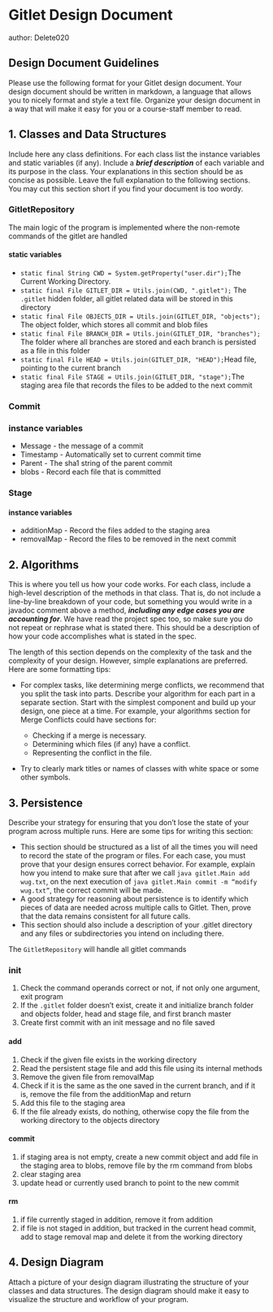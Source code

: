 # Gitlet Design Document
author: Delete020

## Design Document Guidelines

Please use the following format for your Gitlet design document. Your design
document should be written in markdown, a language that allows you to nicely 
format and style a text file. Organize your design document in a way that 
will make it easy for you or a course-staff member to read.  

## 1. Classes and Data Structures

Include here any class definitions. For each class list the instance
variables and static variables (if any). Include a ***brief description***
of each variable and its purpose in the class. Your explanations in
this section should be as concise as possible. Leave the full
explanation to the following sections. You may cut this section short
if you find your document is too wordy.

### GitletRepository

The main logic of the program is implemented where the non-remote commands of the gitlet are handled

#### static variables

- `static final String CWD = System.getProperty("user.dir");`The Current Working Directory.
- `static final File GITLET_DIR = Utils.join(CWD, ".gitlet");` The `.gitlet` hidden folder, all gitlet related data will be stored in this directory
- `static final File OBJECTS_DIR = Utils.join(GITLET_DIR, "objects");` The object folder, which stores all commit and blob files
- `static final File BRANCH_DIR = Utils.join(GITLET_DIR, "branches");` The folder where all branches are stored and each branch is persisted as a file in this folder
- `static final File HEAD = Utils.join(GITLET_DIR, "HEAD");`Head file, pointing to the current branch
- `static final File STAGE = Utils.join(GITLET_DIR, "stage");`The staging area file that records the files to be added to the next commit

### Commit

### instance variables

- Message - the message of a commit
- Timestamp - Automatically set to current commit time
- Parent - The sha1 string of the parent commit
- blobs - Record each file that is committed

### Stage

#### instance variables

- additionMap - Record the files added to the staging area
- removalMap - Record the files to be removed in the next commit

## 2. Algorithms

This is where you tell us how your code works. For each class, include
a high-level description of the methods in that class. That is, do not
include a line-by-line breakdown of your code, but something you would
write in a javadoc comment above a method, ***including any edge cases
you are accounting for***. We have read the project spec too, so make
sure you do not repeat or rephrase what is stated there.  This should
be a description of how your code accomplishes what is stated in the
spec.


The length of this section depends on the complexity of the task and
the complexity of your design. However, simple explanations are
preferred. Here are some formatting tips:

* For complex tasks, like determining merge conflicts, we recommend
  that you split the task into parts. Describe your algorithm for each
  part in a separate section. Start with the simplest component and
  build up your design, one piece at a time. For example, your
  algorithms section for Merge Conflicts could have sections for:

   * Checking if a merge is necessary.
   * Determining which files (if any) have a conflict.
   * Representing the conflict in the file.
  
* Try to clearly mark titles or names of classes with white space or
  some other symbols.

## 3. Persistence

Describe your strategy for ensuring that you don’t lose the state of your program
across multiple runs. Here are some tips for writing this section:

* This section should be structured as a list of all the times you
  will need to record the state of the program or files. For each
  case, you must prove that your design ensures correct behavior. For
  example, explain how you intend to make sure that after we call
       `java gitlet.Main add wug.txt`,
  on the next execution of
       `java gitlet.Main commit -m “modify wug.txt”`, 
  the correct commit will be made.
* A good strategy for reasoning about persistence is to identify which
  pieces of data are needed across multiple calls to Gitlet. Then,
  prove that the data remains consistent for all future calls.
* This section should also include a description of your .gitlet
  directory and any files or subdirectories you intend on including
  there.

The `GitletRepository` will handle all gitlet commands

### init

1. Check the command operands correct or not, if not only one argument, exit program 
2. If the `.gitlet` folder doesn’t exist, create it and initialize branch folder and objects folder,  head and stage file, and first branch master
3. Create first commit  with an init message and no file saved

#### add

1. Check if the given file exists in the working directory
2. Read the persistent stage file and add this file using its internal methods
3. Remove the given file from removalMap
4. Check if it is the same as the one saved in the current branch, and if it is, remove the file from the additionMap and return
5. Add this file to the staging area 
6. If the file already exists, do nothing, otherwise copy the file from the working directory to the objects directory

#### commit

1. if staging area is not empty, create a new commit object and add file in the staging area to blobs, remove file by the  rm command from blobs 
2. clear staging area
3. update head or currently used branch to point to the new commit

#### rm

1. if file currently staged in addition, remove it from addition
2. if file is not staged in addition, but tracked in the current head commit, add to stage removal map and delete it from the working directory 

## 4. Design Diagram

Attach a picture of your design diagram illustrating the structure of your
classes and data structures. The design diagram should make it easy to 
visualize the structure and workflow of your program.

